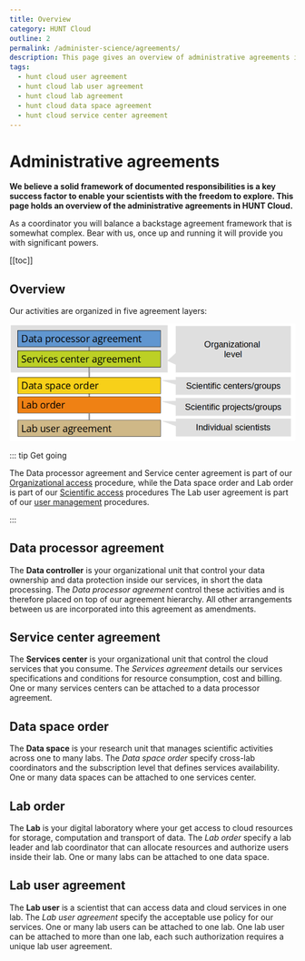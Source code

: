 ```yaml
---
title: Overview
category: HUNT Cloud
outline: 2
permalink: /administer-science/agreements/
description: This page gives an overview of administrative agreements in HUNT Cloud.
tags:
  - hunt cloud user agreement
  - hunt cloud lab user agreement
  - hunt cloud lab agreement
  - hunt cloud data space agreement
  - hunt cloud service center agreement
---
```


# Administrative agreements

**We believe a solid framework of documented responsibilities is a key success factor to enable your scientists with the freedom to explore. This page holds an overview of the administrative agreements in HUNT Cloud.**


As a coordinator you will balance a backstage agreement framework that is somewhat complex. Bear with us, once up and running it will provide you with significant powers.

[[toc]]


## Overview


Our activities are organized in five agreement layers:

!["Illustration of five agreement layers in HUNT Cloud: data processor agreement, service center agreement, data space order, lab order and lab user agreement."](./images/hunt-cloud-agreement-layers.png "HUNT Cloud agreement hierarchy")

::: tip Get going

The Data processor agreement and Service center agreement is part of our [Organizational access](/govern-science/organizational-access/) procedure, while the Data space order and Lab order is part of our [Scientific access](/administer-science/scientific-access/) procedures The Lab user agreement is part of our [user management](/administer-science/service-desk/lab-orders/#add-a-new-lab-user) procedures.

:::


## Data processor agreement

The **Data controller** is your organizational unit that control your data ownership and data protection inside our services, in short the data processing. The *Data processor agreement* control these activities and is therefore placed on top of our agreement hierarchy. All other arrangements between us are incorporated into this agreement as amendments.

## Service center agreement

The **Services center** is your organizational unit that control the cloud services that you consume. The *Services agreement* details our services specifications and conditions for resource consumption, cost and billing. One or many services centers can be attached to a data processor agreement.

## Data space order

The **Data space** is your research unit that manages scientific activities across one to many labs. The *Data space order* specify cross-lab coordinators and the subscription level that defines services availability. One or many data spaces can be attached to one services center.

## Lab order

The **Lab** is your digital laboratory where your get access to cloud resources for storage, computation and transport of data. The *Lab order* specify a lab leader and lab coordinator that can allocate resources and authorize users inside their lab. One or many labs can be attached to one data space.

## Lab user agreement

The **Lab user** is a scientist that can access data and cloud services in one lab. The *Lab user agreement* specify the acceptable use policy for our services. One or many lab users can be attached to one lab. One lab user can be attached to more than one lab, each such authorization requires a unique lab user agreement.


